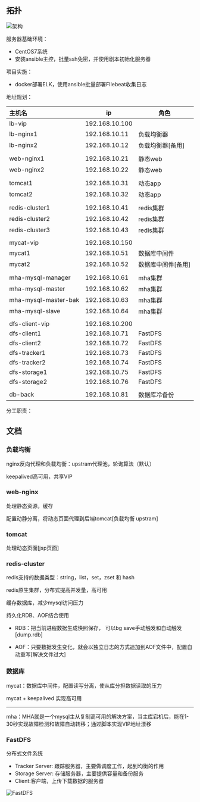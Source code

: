 ## 拓扑

![架构](https://gitee.com/luoxian1011/pictures/raw/master/%E6%9E%B6%E6%9E%84.png)

服务器基础环境：

- CentOS7系统
- 安装ansible主控，批量ssh免密，并使用剧本初始化服务器



项目实施：

- docker部署ELK，使用ansible批量部署FIlebeat收集日志



地址规划：

| 主机名               | ip             | 角色               |
| :------------------- | -------------- | ------------------ |
| lb-vip               | 192.168.10.100 |                    |
| lb-nginx1            | 192.168.10.11  | 负载均衡器         |
| lb-nginx2            | 192.168.10.12  | 负载均衡器[备用]   |
|                      |                |                    |
| web-nginx1           | 192.168.10.21  | 静态web            |
| web-nginx2           | 192.168.10.22  | 静态web            |
|                      |                |                    |
| tomcat1              | 192.168.10.31  | 动态app            |
| tomcat2              | 192.168.10.32  | 动态app            |
|                      |                |                    |
| redis-cluster1       | 192.168.10.41  | redis集群          |
| redis-cluster2       | 192.168.10.42  | redis集群          |
| redis-cluster3       | 192.168.10.43  | redis集群          |
|                      |                |                    |
| mycat-vip            | 192.168.10.150 |                    |
| mycat1               | 192.168.10.51  | 数据库中间件       |
| mycat2               | 192.168.10.52  | 数据库中间件[备用] |
|                      |                |                    |
| mha-mysql-manager    | 192.168.10.61  | mha集群            |
| mha-mysql-master     | 192.168.10.62  | mha集群            |
| mha-mysql-master-bak | 192.168.10.63  | mha集群            |
| mha-mysql-slave      | 192.168.10.64  | mha集群            |
|                      |                |                    |
| dfs-client-vip       | 192.168.10.200 |                    |
| dfs-client1          | 192.168.10.71  | FastDFS            |
| dfs-client2          | 192.168.10.72  | FastDFS            |
| dfs-tracker1         | 192.168.10.73  | FastDFS            |
| dfs-tracker2         | 192.168.10.74  | FastDFS            |
| dfs-storage1         | 192.168.10.75  | FastDFS            |
| dfs-storage2         | 192.168.10.76  | FastDFS            |
|                      |                |                    |
| db-back              | 192.168.10.81  | 数据库冷备份       |



分工职责：



## 文档

### 负载均衡

nginx反向代理和负载均衡：upstram代理池，轮询算法（默认）

keepalived高可用，共享VIP

### web-nginx

处理静态资源，缓存

配置动静分离，将动态页面代理到后端tomcat[负载均衡 upstram]

### tomcat

处理动态页面[jsp页面]

### redis-cluster

redis支持的数据类型：string，list，set，zset 和 hash

redis原生集群，分布式提高并发量，高可用

缓存数据库，减少mysql访问压力

持久化RDB、AOF结合使用

- RDB：把当前进程数据生成快照保存， 可以bg save手动触发和自动触发[dump.rdb]

- AOF：只要数据发生变化，就会以独立日志的方式追加到AOF文件中，配置自动重写[解决文件过大]

### 数据库

mycat：数据库中间件，配置读写分离，使从库分担数据读取的压力

mycat + keepalived 实现高可用

---

mha：MHA就是一个mysql主从复制高可用的解决方案，当主库宕机后，能在1-30秒实现故障检测和故障自动转移；通过脚本实现VIP地址漂移

### FastDFS

分布式文件系统

- Tracker Server: 跟踪服务器，主要做调度工作，起到均衡的作用
- Storage Server: 存储服务器，主要提供容量和备份服务
- Client:客户端，上传下载数据的服务器

![FastDFS](https://gitee.com/luoxian1011/pictures/raw/master/FastDFS.png)